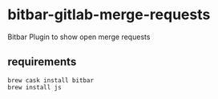 # bitbar-gitlab-merge-requests

Bitbar Plugin to show open merge requests

## requirements

    brew cask install bitbar
    brew install js
